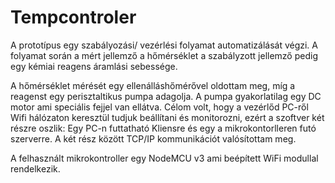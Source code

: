 # Tempcontroler
A prototípus egy szabályozási/ vezérlési folyamat automatizálását végzi.
A folyamat során a mért jellemző a hőmérséklet a szabályzott jellemző pedig egy kémiai reagens áramlási sebessége. 

A hőmérséklet mérését egy ellenálláshőmérővel oldottam meg, míg a reagenst egy perisztaltikus pumpa adagolja. A pumpa gyakorlatilag egy DC motor ami speciális fejjel van ellátva.
Célom volt, hogy a vezérlőd PC-ről Wifi hálózaton keresztül tudjuk beállítani és monitorozni, ezért a szoftver két részre oszlik: Egy PC-n futtatható Kliensre és egy a mikrokontorlleren futó szerverre. A két rész között TCP/IP kommunikációt valósítottam meg.

A felhasznált mikrokontroller egy NodeMCU v3 ami beépített WiFi modullal rendelkezik. 
